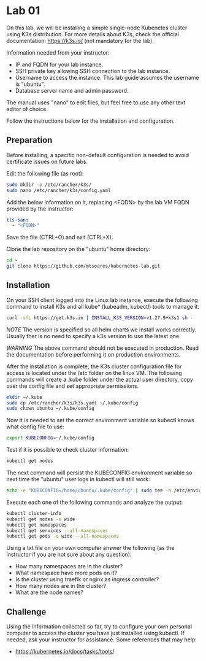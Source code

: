 # Lab 01

On this lab, we will be installing a simple single-node Kubenetes cluster using K3s distribution. For more details about K3s, check the official documentation: https://k3s.io/ (not mandatory for the lab).

Information needed from your instructor:
* IP and FQDN for your lab instance.
* SSH private key allowing SSH connection to the lab instance.
* Username to access the instance. This lab guide assumes the username is "ubuntu".
* Database server name and admin password. 

The manual uses "nano" to edit files, but feel free to use any other text editor of choice.

Follow the instructions below for the installation and configuration.

## Preparation

Before installing, a specific non-default configuration is needed to avoid certificate issues on future labs.

Edit the following file (as root): 

```bash
sudo mkdir -p /etc/rancher/k3s/
sudo nano /etc/rancher/k3s/config.yaml 
```

Add the below information on it, replacing \<FQDN\> by the lab VM FQDN provided by the instructor:

```yaml
tls-san:
  - "<FQDN>"
```

Save the file (CTRL+O) and exit (CTRL+X).

Clone the lab repository on the "ubuntu" home directory:

```bash
cd ~
git clone https://github.com/mtsoares/kubernetes-lab.git
```

## Installation

On your SSH client logged into the Linux lab instance, execute the following command to install K3s and all kube* (kubeadm, kubectl) tools to manage it:

```bash
curl -sfL https://get.k3s.io | INSTALL_K3S_VERSION=v1.27.9+k3s1 sh -
```

*NOTE* The version is specified so all helm charts we install works correctly. Usually ther is no need to specify a k3s version to use the latest one.

*WARNING* The above command should not be executed in production. Read the documentation before performing it on production environments.

After the installation is complete, the K3s cluster configuration file for access is located under the /etc folder on the linux VM. The following commands will create a .kube folder under the actual user directory, copy over the config file and set appropriate permissions.

```bash
mkdir ~/.kube
sudo cp /etc/rancher/k3s/k3s.yaml ~/.kube/config
sudo chown ubuntu ~/.kube/config
```

Now it is needed to set the correct environment variable so kubectl knows what config file to use:

```bash
export KUBECONFIG=~/.kube/config
```

Test if it is possible to check cluster information:

```bash
kubectl get nodes
```

The next command will persist the KUBECONFIG environment variable so next time the "ubuntu" user logs in kubectl will still work:

```bash
echo -e "KUBECONFIG=/home/ubuntu/.kube/config" | sudo tee -a /etc/environment
```

Execute each one of the following commands and analyze the output:

```bash
kubectl cluster-info
kubectl get nodes -o wide
kubectl get namespaces
kubectl get services --all-namespaces
kubectl get pods -o wide --all-namespaces
```

Using a txt file on your own computer answer the following (as the instructor if you are not sure about any question):

* How many namespaces are in the cluster?
* What namespace have more pods on it?
* Is the cluster using traefik or nginx as ingress controller?
* How many nodes are in the cluster?
* What are the node names? 

## Challenge

Using the information collected so far, try to configure your own personal computer to access the cluster you have just installed using kubectl. If needed, ask your instructor for assistance. Some references that may help:

* https://kubernetes.io/docs/tasks/tools/
